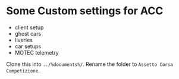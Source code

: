# Some Custom settings for ACC

* client setup
* ghost cars
* liveries
* car setups
* MOTEC telemetry

Clone this into `../%documents%/`. Rename the folder to `Assetto Corsa Competizione`.
